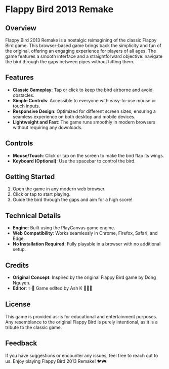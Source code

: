 # Flappy Bird 2013 Remake

## Overview
Flappy Bird 2013 Remake is a nostalgic reimagining of the classic Flappy Bird game. This browser-based game brings back the simplicity and fun of the original, offering an engaging experience for players of all ages. The game features a smooth interface and a straightforward objective: navigate the bird through the gaps between pipes without hitting them.

## Features
- **Classic Gameplay**: Tap or click to keep the bird airborne and avoid obstacles.
- **Simple Controls**: Accessible to everyone with easy-to-use mouse or touch inputs.
- **Responsive Design**: Optimized for different screen sizes, ensuring a seamless experience on both desktop and mobile devices.
- **Lightweight and Fast**: The game runs smoothly in modern browsers without requiring any downloads.

## Controls
- **Mouse/Touch**: Click or tap on the screen to make the bird flap its wings.
- **Keyboard (Optional)**: Use the spacebar to control the bird.

## Getting Started
1. Open the game in any modern web browser.
2. Click or tap to start playing.
3. Guide the bird through the gaps and aim for a high score!

## Technical Details
- **Engine**: Built using the PlayCanvas game engine.
- **Web Compatibility**: Works seamlessly in Chrome, Firefox, Safari, and Edge.
- **No Installation Required**: Fully playable in a browser with no additional setup.

## Credits
- **Original Concept**: Inspired by the original Flappy Bird game by Dong Nguyen.
- **Editor**: ✨🚀 Game edited by Ash K 🌟🔥✨

## License
This game is provided as-is for educational and entertainment purposes. Any resemblance to the original Flappy Bird is purely intentional, as it is a tribute to the classic game.

## Feedback
If you have suggestions or encounter any issues, feel free to reach out to us. Enjoy playing Flappy Bird 2013 Remake! 🐦🎮


